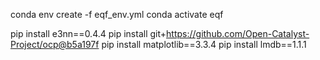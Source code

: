 conda env create -f eqf_env.yml
conda activate eqf

pip install e3nn==0.4.4
pip install git+https://github.com/Open-Catalyst-Project/ocp@b5a197f
pip  install matplotlib==3.3.4
pip install lmdb==1.1.1